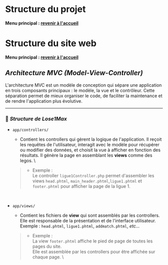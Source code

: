 # **Structure du projet**

**Menu principal : [revenir à l'accueil](/readme.md)**

# **Structure du site web**

**Menu principal : [revenir à l'accueil](/readme.md)**

## _**Architecture MVC (Model-View-Controller)**_

L'architecture MVC est un modèle de conception qui sépare une application en trois composants principaux : le modèle, la vue et le contrôleur. Cette séparation permet de mieux organiser le code, de faciliter la maintenance et de rendre l'application plus évolutive.


---
### 🚀 *Structure de Lose1Max*

- `app/controllers/` 
    - Contient les controllers qui gèrent  la logique de l'application. Il reçoit les requêtes de l'utilisateur, interagit avec le modèle pour récupérer ou modifier des données, et choisit la vue à afficher en fonction des résultats. Il génère la page en assemblant les **views** comme des legos. \
     <!-- (`homeController.php`, `ligue1Controller.php`, `ajaxController.php`, _etc..._) -->

    >- Exemple : \
    Le controller `ligue1Controller.php` permet d'assembler les views `head.phtml`, `main_header.phtml`,`ligue1.phtml` et `footer.phtml` pour afficher la page de la ligue 1.

 &nbsp;
- `app/views/`
    - Contient les fichiers de **view** qui sont assemblés par les controllers. Elle est responsable de la présentation et de l'interface utilisateur. \
    Exemple : `head.phtml`, `ligue1.phtml`, `addmatch.phtml`, _etc..._ 
    
    >- Exemple : \
    La view `footer.phtml` affiche le pied de page de toutes les pages du site. \
    Elle est assemblée par les controllers pour être affichée sur chaque page. \